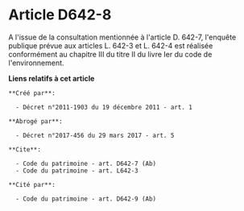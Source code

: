 # Article D642-8

A l'issue de la consultation mentionnée à l'article D. 642-7, l'enquête publique prévue aux articles L. 642-3 et L. 642-4 est
réalisée conformément au chapitre III du titre II du livre Ier du code de l'environnement.

**Liens relatifs à cet article**

	**Créé par**:

	  - Décret n°2011-1903 du 19 décembre 2011 - art. 1

	**Abrogé par**:

	  - Décret n°2017-456 du 29 mars 2017 - art. 5

	**Cite**:

	  - Code du patrimoine - art. D642-7 (Ab)
	  - Code du patrimoine - art. L642-3

	**Cité par**:

	  - Code du patrimoine - art. D642-9 (Ab)
